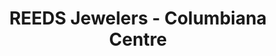 ---
title: "REEDS Jewelers - Columbiana Centre"
url: /columbia/reeds-jewelers-columbiana-centre/
shop: Schmuck
---